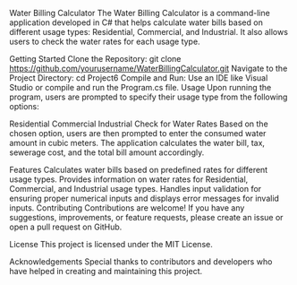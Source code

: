 Water Billing Calculator
The Water Billing Calculator is a command-line application developed in C# that helps calculate water bills based on different usage types: Residential, Commercial, and Industrial. It also allows users to check the water rates for each usage type.

Getting Started
Clone the Repository: git clone https://github.com/yourusername/WaterBillingCalculator.git
Navigate to the Project Directory: cd Project6
Compile and Run: Use an IDE like Visual Studio or compile and run the Program.cs file.
Usage
Upon running the program, users are prompted to specify their usage type from the following options:

Residential
Commercial
Industrial
Check for Water Rates
Based on the chosen option, users are then prompted to enter the consumed water amount in cubic meters. The application calculates the water bill, tax, sewerage cost, and the total bill amount accordingly.

Features
Calculates water bills based on predefined rates for different usage types.
Provides information on water rates for Residential, Commercial, and Industrial usage types.
Handles input validation for ensuring proper numerical inputs and displays error messages for invalid inputs.
Contributing
Contributions are welcome! If you have any suggestions, improvements, or feature requests, please create an issue or open a pull request on GitHub.

License
This project is licensed under the MIT License.

Acknowledgements
Special thanks to contributors and developers who have helped in creating and maintaining this project.

